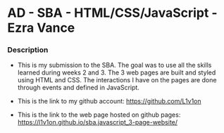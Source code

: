 # AD - SBA - HTML/CSS/JavaScript - Ezra Vance



### Description
* This is my submission to the SBA. The goal was to use all the skills learned during weeks 2 and 3.
The 3 web pages are built and styled using HTML and CSS. The interactions I have on the pages are done through events and defined in JavaScript.

* This is the link to my github account: https://github.com/L1v1on

* This is the link to the web page hosted on github pages: https://l1v1on.github.io/sba.javascript_3-page-website/